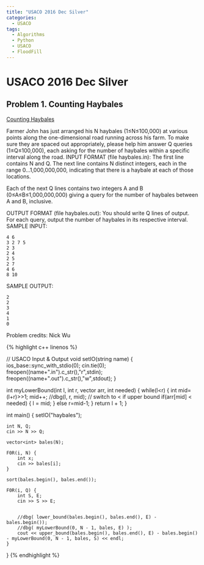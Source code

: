 ```yaml
---
title: "USACO 2016 Dec Silver"
categories:
  - USACO
tags:
  - Algorithms
  - Python
  - USACO
  - FloodFill
---
```


# USACO 2016 Dec Silver

## Problem 1.  Counting Haybales

[Counting Haybales](http://www.usaco.org/index.php?page=viewproblem2&cpid=666)

Farmer John has just arranged his N haybales (1≤N≤100,000) at various points along the one-dimensional road running across his farm. To make sure they are spaced out appropriately, please help him answer Q queries (1≤Q≤100,000), each asking for the number of haybales within a specific interval along the road.
INPUT FORMAT (file haybales.in):
The first line contains N and Q.
The next line contains N distinct integers, each in the range 0…1,000,000,000, indicating that there is a haybale at each of those locations.

Each of the next Q lines contains two integers A and B (0≤A≤B≤1,000,000,000) giving a query for the number of haybales between A and B, inclusive.

OUTPUT FORMAT (file haybales.out):
You should write Q lines of output. For each query, output the number of haybales in its respective interval.
SAMPLE INPUT:
```
4 6
3 2 7 5
2 3
2 4
2 5
2 7
4 6
8 10
```
SAMPLE OUTPUT:
```
2
2
3
4
1
0
```
Problem credits: Nick Wu

{% highlight c++ linenos %}

// USACO Input & Output
void setIO(string name) {
    ios_base::sync_with_stdio(0); cin.tie(0);
    freopen((name+".in").c_str(),"r",stdin);
    freopen((name+".out").c_str(),"w",stdout);
}

int myLowerBound(int l, int r, vector<int> arr, int needed) {
    while(l<r)
    {
        int mid=(l+r)>>1;
        mid++;
        //dbg(l, r, mid);
        // switch to < if upper bound
        if(arr[mid] < needed) {
            l = mid;
        }
        else r=mid-1;
    }
    return l + 1;
}

int main() {
    setIO("haybales");

    int N, Q;
    cin >> N >> Q;

    vector<int> bales(N);

    F0R(i, N) {
        int x;
        cin >> bales[i];
    }

    sort(bales.begin(), bales.end());

    F0R(i, Q) {
        int S, E;
        cin >> S >> E;


        //dbg( lower_bound(bales.begin(), bales.end(), E) - bales.begin());
        //dbg( myLowerBound(0, N - 1, bales, E) );
        cout << upper_bound(bales.begin(), bales.end(), E) - bales.begin() - myLowerBound(0, N - 1, bales, S) << endl;
    }

}
{% endhighlight %}
